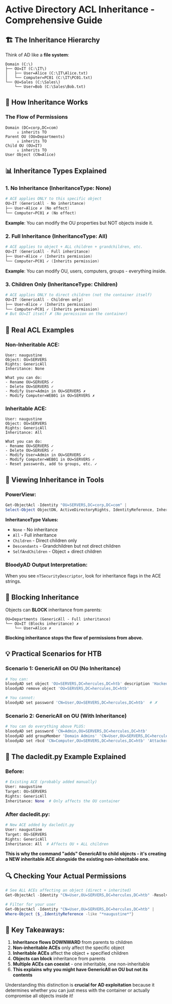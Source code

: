 # Active Directory ACL Inheritance - Comprehensive Guide

## 🏗️ **The Inheritance Hierarchy**

Think of AD like a **file system**:
```
Domain (C:\)
├── OU=IT (C:\IT\)
│   ├── User=Alice (C:\IT\Alice.txt)
│   └── Computer=PC01 (C:\IT\PC01.txt)
└── OU=Sales (C:\Sales\)
    └── User=Bob (C:\Sales\Bob.txt)
```

## 🔄 **How Inheritance Works**

### **The Flow of Permissions**
```
Domain (DC=corp,DC=com)
     ↓ inherits TO
Parent OU (OU=Departments)
     ↓ inherits TO  
Child OU (OU=IT)
     ↓ inherits TO
User Object (CN=Alice)
```

## 📊 **Inheritance Types Explained**

### **1. No Inheritance (InheritanceType: None)**
```powershell
# ACE applies ONLY to this specific object
OU=IT (GenericAll - No inheritance)
├── User=Alice ✗ (No effect)
└── Computer=PC01 ✗ (No effect)
```
**Example**: You can modify the OU properties but NOT objects inside it.

### **2. Full Inheritance (InheritanceType: All)**
```powershell
# ACE applies to object + ALL children + grandchildren, etc.
OU=IT (GenericAll - Full inheritance)
├── User=Alice ✓ (Inherits permission)
└── Computer=PC01 ✓ (Inherits permission)
```
**Example**: You can modify OU, users, computers, groups - everything inside.

### **3. Children Only (InheritanceType: Children)**
```powershell
# ACE applies ONLY to direct children (not the container itself)
OU=IT (GenericAll - Children only)
├── User=Alice ✓ (Inherits permission)
└── Computer=PC01 ✓ (Inherits permission)
# But OU=IT itself ✗ (No permission on the container)
```

## 🎯 **Real ACL Examples**

### **Non-Inheritable ACE:**
```
User: naugustine
Object: OU=SERVERS
Rights: GenericAll
Inheritance: None

What you can do:
- Rename OU=SERVERS ✓
- Delete OU=SERVERS ✓  
- Modify User=Admin in OU=SERVERS ✗
- Modify Computer=WEB01 in OU=SERVERS ✗
```

### **Inheritable ACE:**
```
User: naugustine  
Object: OU=SERVERS
Rights: GenericAll
Inheritance: All

What you can do:
- Rename OU=SERVERS ✓
- Delete OU=SERVERS ✓
- Modify User=Admin in OU=SERVERS ✓
- Modify Computer=WEB01 in OU=SERVERS ✓
- Reset passwords, add to groups, etc. ✓
```

## 🔧 **Viewing Inheritance in Tools**

### **PowerView:**
```powershell
Get-ObjectAcl -Identity "OU=SERVERS,DC=corp,DC=com" | 
Select-Object ObjectDN, ActiveDirectoryRights, IdentityReference, InheritanceType
```

**InheritanceType Values:**
- `None` - No inheritance
- `All` - Full inheritance  
- `Children` - Direct children only
- `Descendants` - Grandchildren but not direct children
- `SelfAndChildren` - Object + direct children

### **BloodyAD Output Interpretation:**
When you see `nTSecurityDescriptor`, look for inheritance flags in the ACE strings.

## 🚨 **Blocking Inheritance**

Objects can **BLOCK** inheritance from parents:
```
OU=Departments (GenericAll - Full inheritance)
└── OU=IT (Blocks inheritance) ✗
    └── User=Alice ✗
```

**Blocking inheritance stops the flow of permissions from above.**

## 💡 **Practical Scenarios for HTB**

### **Scenario 1: GenericAll on OU (No Inheritance)**
```bash
# You can:
bloodyAD set object 'OU=SERVERS,DC=hercules,DC=htb' description 'Hacked'
bloodyAD remove object 'OU=SERVERS,DC=hercules,DC=htb'

# You cannot:  
bloodyAD set password 'CN=User,OU=SERVERS,DC=hercules,DC=htb'  # ✗
```

### **Scenario 2: GenericAll on OU (With Inheritance)**
```bash
# You can do everything above PLUS:
bloodyAD set password 'CN=Admin,OU=SERVERS,DC=hercules,DC=htb'
bloodyAD add groupMember 'Domain Admins' 'CN=User,OU=SERVERS,DC=hercules,DC=htb'
bloodyAD set rbcd 'CN=Computer,OU=SERVERS,DC=hercules,DC=htb' 'Attacker$'
```

## 🎪 **The dacledit.py Example Explained**

### **Before:**
```python
# Existing ACE (probably added manually)
User: naugustine
Target: OU=SERVERS  
Rights: GenericAll
Inheritance: None  # Only affects the OU container
```

### **After dacledit.py:**
```python  
# New ACE added by dacledit.py
User: naugustine
Target: OU=SERVERS
Rights: GenericAll  
Inheritance: All  # Affects OU + ALL children
```

**This is why the command "adds" GenericAll to child objects - it's creating a NEW inheritable ACE alongside the existing non-inheritable one.**

## 🔍 **Checking Your Actual Permissions**

```powershell
# See ALL ACEs affecting an object (direct + inherited)
Get-ObjectAcl -Identity "CN=User,OU=SERVERS,DC=hercules,DC=htb" -ResolveGUIDs

# Filter for your user
Get-ObjectAcl -Identity "CN=User,OU=SERVERS,DC=hercules,DC=htb" | 
Where-Object {$_.IdentityReference -like "*naugustine*"}
```

## 🎯 **Key Takeaways:**

1. **Inheritance flows DOWNWARD** from parents to children
2. **Non-inheritable ACEs** only affect the specific object
3. **Inheritable ACEs** affect the object + specified children
4. **Objects can block** inheritance from parents
5. **Multiple ACEs can coexist** - one inheritable, one non-inheritable
6. **This explains why you might have GenericAll on OU but not its contents**

Understanding this distinction is **crucial for AD exploitation** because it determines whether you can just mess with the container or actually compromise all objects inside it!